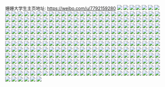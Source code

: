 姗姗大学生主页地址: https://weibo.com/u/7792159280 
![](https://wx4.sinaimg.cn/mw2000/008vl6Aoly1h90wtwaj1uj30sg11xk2j.jpg) 
![](https://wx4.sinaimg.cn/mw2000/008vl6Aoly1h90wtwyxluj30sg11xn6e.jpg) 
![](https://wx4.sinaimg.cn/mw2000/008vl6Aoly1h90wtxnrx2j30sg11xdq8.jpg) 
![](https://wx4.sinaimg.cn/mw2000/008vl6Aoly1h90vwnxqnlj30u012sgtu.jpg) 
![](https://wx4.sinaimg.cn/mw2000/008vl6Aoly1h90vwp89x2j30tz12sth3.jpg) 
![](https://wx4.sinaimg.cn/mw2000/008vl6Aoly1h90vwq7pefj30u012qn46.jpg) 
![](https://wx4.sinaimg.cn/mw2000/008vl6Aoly1h90vwnhlrsj30u012qn63.jpg) 
![](https://wx4.sinaimg.cn/mw2000/008vl6Aoly1h90vwrdoolj30u012on6n.jpg) 
![](https://wx4.sinaimg.cn/mw2000/008vl6Aoly1h90vwsqzqsj30u012lwo2.jpg) 
![](https://wx4.sinaimg.cn/mw2000/008vl6Aoly1h90vvt93i7j31690s1woo.jpg) 
![](https://wx4.sinaimg.cn/mw2000/008vl6Aoly1h90vvu5nnoj30u011ldpp.jpg) 
![](https://wx4.sinaimg.cn/mw2000/008vl6Aoly1h90vvuxit7j31680s8k08.jpg) 
![](https://wx4.sinaimg.cn/mw2000/008vl6Aoly1h90vvvoreuj30u01f3th7.jpg) 
![](https://wx4.sinaimg.cn/mw2000/008vl6Aoly1h90uy8v6j1j30u013ztfy.jpg) 
![](https://wx4.sinaimg.cn/mw2000/008vl6Aoly1h90uy9qk5nj30u011wwl1.jpg) 
![](https://wx4.sinaimg.cn/mw2000/008vl6Aoly1h90uy879mmj30u012x7b3.jpg) 
![](https://wx4.sinaimg.cn/mw2000/008vl6Aoly1h90uyac7frj30u013y45b.jpg) 
![](https://wx4.sinaimg.cn/mw2000/008vl6Aoly1h90uxbi6jzj30u012ldxy.jpg) 
![](https://wx4.sinaimg.cn/mw2000/008vl6Aoly1h90uxc3zklj30u012hh2k.jpg) 
![](https://wx4.sinaimg.cn/mw2000/008vl6Aoly1h90uxayj6dj30u012o4gy.jpg) 
![](https://wx4.sinaimg.cn/mw2000/008vl6Aoly1h90uxcv1bjj30u012qat8.jpg) 
![](https://wx4.sinaimg.cn/mw2000/008vl6Aoly1h90uw4r6buj30sg0wzjw0.jpg) 
![](https://wx4.sinaimg.cn/mw2000/008vl6Aoly1h90uw4cmelj30sg11r457.jpg) 
![](https://wx4.sinaimg.cn/mw2000/008vl6Aoly1h90uw55tk5j30sg0yb0xr.jpg) 
![](https://wx4.sinaimg.cn/mw2000/008vl6Aoly1h90uw5kn4uj30sg10m7aa.jpg) 
![](https://wx4.sinaimg.cn/mw2000/008vl6Aoly1h90uw5wcljj30sg11xte2.jpg) 
![](https://wx4.sinaimg.cn/mw2000/008vl6Aoly1h8yttfeayej30u013z44o.jpg) 
![](https://wx4.sinaimg.cn/mw2000/008vl6Aoly1h8yttex38kj30u013z44d.jpg) 
![](https://wx4.sinaimg.cn/mw2000/008vl6Aoly1h8yttfuqs2j30u013z7aj.jpg) 
![](https://wx4.sinaimg.cn/mw2000/008vl6Aoly1h8yttg90pej30u013zgrq.jpg) 
![](https://wx4.sinaimg.cn/mw2000/008vl6Aoly1h8yttgmtr2j30u013zwlo.jpg) 
![](https://wx4.sinaimg.cn/mw2000/008vl6Aoly1h8yrd7ggxsj30u011hwmt.jpg) 
![](https://wx4.sinaimg.cn/mw2000/008vl6Aoly1h8yrd7xby8j30u011bk03.jpg) 
![](https://wx4.sinaimg.cn/mw2000/008vl6Aoly1h8yrd6nc6sj30u011ftg7.jpg) 
![](https://wx4.sinaimg.cn/mw2000/008vl6Aoly1h8yrd8ow9wj30u011haih.jpg) 
![](https://wx4.sinaimg.cn/mw2000/008vl6Aoly1h8yrd94ek9j30u011hjyn.jpg) 
![](https://wx4.sinaimg.cn/mw2000/008vl6Aoly1h8yrd9kc2fj30u011hwlr.jpg) 
![](https://wx4.sinaimg.cn/mw2000/008vl6Aoly1h8yrceo8urj30u013zjy2.jpg) 
![](https://wx4.sinaimg.cn/mw2000/008vl6Aoly1h8yrcf7zk9j30u013zgsy.jpg) 
![](https://wx4.sinaimg.cn/mw2000/008vl6Aoly1h8yrce9fvdj30u013z0zg.jpg) 
![](https://wx4.sinaimg.cn/mw2000/008vl6Aoly1h8yqpjh5m0j30u012ntg9.jpg) 
![](https://wx4.sinaimg.cn/mw2000/008vl6Aoly1h8yqpip3z2j30u013zjym.jpg) 
![](https://wx4.sinaimg.cn/mw2000/008vl6Aoly1h8yqpk48zzj30u00xr43y.jpg) 
![](https://wx4.sinaimg.cn/mw2000/008vl6Aoly1h8yqoyoostj30j60qrjvr.jpg) 
![](https://wx4.sinaimg.cn/mw2000/008vl6Aoly1h8yqozlptfj30j60puaf0.jpg) 
![](https://wx4.sinaimg.cn/mw2000/008vl6Aoly1h8yqp0gx6mj30j60qmq6x.jpg) 
![](https://wx4.sinaimg.cn/mw2000/008vl6Aoly1h8yqp1p7vyj30j60oraf6.jpg) 
![](https://wx4.sinaimg.cn/mw2000/008vl6Aoly1h8yqoxtsafj30j60oiadg.jpg) 
![](https://wx4.sinaimg.cn/mw2000/008vl6Aoly1h8yqp2m50pj30j60omgo9.jpg) 
![](https://wx4.sinaimg.cn/mw2000/008vl6Aoly1h8ypqdaybij30sg0zj7dn.jpg) 
![](https://wx4.sinaimg.cn/mw2000/008vl6Aoly1h8ypqdu79nj30sg0zjdri.jpg) 
![](https://wx4.sinaimg.cn/mw2000/008vl6Aoly1h8ypqeagoxj30sg0zktkh.jpg) 
![](https://wx4.sinaimg.cn/mw2000/008vl6Aoly1h8ypqf1exdj30sg0zkalm.jpg) 
![](https://wx4.sinaimg.cn/mw2000/008vl6Aoly1h8ypqfim53j30sg0zjalv.jpg) 
![](https://wx4.sinaimg.cn/mw2000/008vl6Aoly1h8ypqg078rj30sg0zkalk.jpg) 
![](https://wx4.sinaimg.cn/mw2000/008vl6Aoly1h8ypqcuqrij30sg0zkqdg.jpg) 
![](https://wx4.sinaimg.cn/mw2000/008vl6Aoly1h8ypqgimrkj30sg0zkdqf.jpg) 
![](https://wx4.sinaimg.cn/mw2000/008vl6Aoly1h8ypone70dj30u013zwjo.jpg) 
![](https://wx4.sinaimg.cn/mw2000/008vl6Aoly1h8yponxuq4j30u013zjvy.jpg) 
![](https://wx4.sinaimg.cn/mw2000/008vl6Aoly1h8yphthg3rj30u013z456.jpg) 
![](https://wx4.sinaimg.cn/mw2000/008vl6Aoly1h8yphtt02dj30u013zah5.jpg) 
![](https://wx4.sinaimg.cn/mw2000/008vl6Aoly1h8yphszkmkj30u013zdph.jpg) 
![](https://wx4.sinaimg.cn/mw2000/008vl6Aoly1h8yphu8ri4j30u013zaio.jpg) 
![](https://wx4.sinaimg.cn/mw2000/008vl6Aoly1h8yohbi18uj30u0166gu0.jpg) 
![](https://wx4.sinaimg.cn/mw2000/008vl6Aoly1h8yohbzbd2j30u016fk0c.jpg) 
![](https://wx4.sinaimg.cn/mw2000/008vl6Aoly1h8yohcchw0j30u017waio.jpg) 
![](https://wx4.sinaimg.cn/mw2000/008vl6Aoly1h8yohgu3pnj30u011wahg.jpg) 
![](https://wx4.sinaimg.cn/mw2000/008vl6Aoly1h8yogt18bej30u012pwny.jpg) 
![](https://wx4.sinaimg.cn/mw2000/008vl6Aoly1h8yogtq691j30u012kair.jpg) 
![](https://wx4.sinaimg.cn/mw2000/008vl6Aoly1h8yogu55x5j30u012iwnf.jpg) 
![](https://wx4.sinaimg.cn/mw2000/008vl6Aoly1h8yk5gjar3j30sg10x0zk.jpg) 
![](https://wx4.sinaimg.cn/mw2000/008vl6Aoly1h8yk5h8mpmj30o814fn2v.jpg) 
![](https://wx4.sinaimg.cn/mw2000/008vl6Aoly1h8yk5fmrpzj30o513uwk2.jpg) 
![](https://wx4.sinaimg.cn/mw2000/008vl6Aoly1h8yk5hrq4gj30o213xdjg.jpg) 
![](https://wx4.sinaimg.cn/mw2000/008vl6Aoly1h8yjj33lfmj30sg11xwo5.jpg) 
![](https://wx4.sinaimg.cn/mw2000/008vl6Aoly1h8yjj2lld5j30sg11xgur.jpg) 
![](https://wx4.sinaimg.cn/mw2000/008vl6Aoly1h8yjj3lzqdj30sg11xdpy.jpg) 
![](https://wx4.sinaimg.cn/mw2000/008vl6Aoly1h8yjj45qrsj30sg12cn7i.jpg) 
![](https://wx4.sinaimg.cn/mw2000/008vl6Aoly1h8yjj4hhwkj30sg0wo44z.jpg) 
![](https://wx4.sinaimg.cn/mw2000/008vl6Aoly1h8yjj5138mj30sg0zmdpj.jpg) 
![](https://wx4.sinaimg.cn/mw2000/008vl6Aoly1h8yix4n2zhj30sg1di7ja.jpg) 
![](https://wx4.sinaimg.cn/mw2000/008vl6Aoly1h8yix46hnxj30sg195h19.jpg) 
![](https://wx4.sinaimg.cn/mw2000/008vl6Aoly1h8yix2b2hhj30sg18d4e2.jpg) 
![](https://wx4.sinaimg.cn/mw2000/008vl6Aoly1h8yix56czej30sg1asqj4.jpg) 
![](https://wx4.sinaimg.cn/mw2000/008vl6Aoly1h8yi9seb7aj30sg11x0yv.jpg) 
![](https://wx4.sinaimg.cn/mw2000/008vl6Aoly1h8yi9sto9sj30sg11zaf4.jpg) 
![](https://wx4.sinaimg.cn/mw2000/008vl6Aoly1h8yi9rzpe7j30sg11zgqp.jpg) 
![](https://wx4.sinaimg.cn/mw2000/008vl6Aoly1h8yi9t6r6aj30sg11x43o.jpg) 
![](https://wx4.sinaimg.cn/mw2000/008vl6Aoly1h8xm5249ohj30sg11vwlc.jpg) 
![](https://wx4.sinaimg.cn/mw2000/008vl6Aoly1h8xm50jaaxj30sg11xgr9.jpg) 
![](https://wx4.sinaimg.cn/mw2000/008vl6Aoly1h8xm52sf4fj30sg11x0y2.jpg) 
![](https://wx4.sinaimg.cn/mw2000/008vl6Aoly1h8xm53abjyj30sg11vjwx.jpg) 
![](https://wx4.sinaimg.cn/mw2000/008vl6Aoly1h8xi8r159xj30u012o7li.jpg) 
![](https://wx4.sinaimg.cn/mw2000/008vl6Aoly1h8xi8qbxaqj30u012qtpv.jpg) 
![](https://wx4.sinaimg.cn/mw2000/008vl6Aoly1h8xi8ri4qnj30u012odvd.jpg) 
![](https://wx4.sinaimg.cn/mw2000/008vl6Aoly1h8xi8rz0haj30u012qh3j.jpg) 
![](https://wx4.sinaimg.cn/mw2000/008vl6Aoly1h7n71q50p3j30qo0zk0tz.jpg) 
![](https://wx4.sinaimg.cn/mw2000/008vl6Aoly1h7n71prj9pj30qo0zk3zq.jpg) 
![](https://wx4.sinaimg.cn/mw2000/008vl6Aoly1h7n71qt5nvj30qo0zkmyf.jpg) 
![](https://wx4.sinaimg.cn/mw2000/008vl6Aoly1h7n712bxdyj30sf0zk77g.jpg) 
![](https://wx4.sinaimg.cn/mw2000/008vl6Aoly1h7n712nqz0j30sf0zk77b.jpg) 
![](https://wx4.sinaimg.cn/mw2000/008vl6Aoly1h7n71311o2j30sg0zkq5y.jpg) 
![](https://wx4.sinaimg.cn/mw2000/008vl6Aoly1h7n713i7xlj30sg0zkjub.jpg) 
![](https://wx4.sinaimg.cn/mw2000/008vl6Aoly1h7n711x0fej30sg0zkju7.jpg) 
![](https://wx4.sinaimg.cn/mw2000/008vl6Aoly1h7n64s3rpyj30qo0zktbx.jpg) 
![](https://wx4.sinaimg.cn/mw2000/008vl6Aoly1h7n64shsvhj30qo0zkgpe.jpg) 
![](https://wx4.sinaimg.cn/mw2000/008vl6Aoly1h7n64swypvj30qo0zk0wt.jpg) 
![](https://wx4.sinaimg.cn/mw2000/008vl6Aoly1h7n64tcyejj30qo0zkdjw.jpg) 
![](https://wx4.sinaimg.cn/mw2000/008vl6Aoly1h7n0t2bkt1j30so0ynads.jpg) 
![](https://wx4.sinaimg.cn/mw2000/008vl6Aoly1h7n0t2qfp1j30tf0zk42h.jpg) 
![](https://wx4.sinaimg.cn/mw2000/008vl6Aoly1h7n0t37j4bj30tf0zkadz.jpg) 
![](https://wx4.sinaimg.cn/mw2000/008vl6Aoly1h7n0t1vlrhj30td0zhtby.jpg) 
![](https://wx4.sinaimg.cn/mw2000/008vl6Aoly1h7m49rxdv1j30k00zkabu.jpg) 
![](https://wx4.sinaimg.cn/mw2000/008vl6Aoly1h7m49sikchj30k00zkabz.jpg) 
![](https://wx4.sinaimg.cn/mw2000/008vl6Aoly1h7m49syhswj30k00zk0ua.jpg) 
![](https://wx4.sinaimg.cn/mw2000/008vl6Aoly1h7m49tecudj30k00zkmyk.jpg) 
![](https://wx4.sinaimg.cn/mw2000/008vl6Aoly1h7m47mehggj30nt0vrq7c.jpg) 
![](https://wx4.sinaimg.cn/mw2000/008vl6Aoly1h7m47nmscvj30iv0p5die.jpg) 
![](https://wx4.sinaimg.cn/mw2000/008vl6Aoly1h7m47ofg00j30mb0trtci.jpg) 
![](https://wx4.sinaimg.cn/mw2000/008vl6Aoly1h7m47p41nlj30qa0z1whd.jpg) 
![](https://wx4.sinaimg.cn/mw2000/008vl6Aoly1h7m35u0560j30qo0zkjwu.jpg) 
![](https://wx4.sinaimg.cn/mw2000/008vl6Aoly1h7m35u8wkqj30qo0zkn3c.jpg) 
![](https://wx4.sinaimg.cn/mw2000/008vl6Aoly1h7m35ui43qj30qo0zkwhh.jpg) 
![](https://wx4.sinaimg.cn/mw2000/008vl6Aoly1h7m35trh37j30qn0zkq5u.jpg) 
![](https://wx4.sinaimg.cn/mw2000/008vl6Aoly1h7m35uosl5j30qo0zkq6v.jpg) 
![](https://wx4.sinaimg.cn/mw2000/008vl6Aoly1h7m34qoy62j30hs0m8tai.jpg) 
![](https://wx4.sinaimg.cn/mw2000/008vl6Aoly1h7m34qvgk7j30hs0m8myv.jpg) 
![](https://wx4.sinaimg.cn/mw2000/008vl6Aoly1h7m34r5e4oj30hs0m875x.jpg) 
![](https://wx4.sinaimg.cn/mw2000/008vl6Aoly1h7m34rcql8j30hs0m875l.jpg) 
![](https://wx4.sinaimg.cn/mw2000/008vl6Aoly1h7m34rjhqlj30hs0m8dhj.jpg) 
![](https://wx4.sinaimg.cn/mw2000/008vl6Aoly1h7m34qhqf9j30hs0m8wfw.jpg) 
![](https://wx4.sinaimg.cn/mw2000/008vl6Aoly1h7m34rrm9nj30hs0m8jsl.jpg) 
![](https://wx4.sinaimg.cn/mw2000/008vl6Aoly1h7m0zytyk8j30qo0zkn0o.jpg) 
![](https://wx4.sinaimg.cn/mw2000/008vl6Aoly1h7m0zz4twpj30qo0zk0w9.jpg) 
![](https://wx4.sinaimg.cn/mw2000/008vl6Aoly1h7m0zzig5wj30qo0zkwhq.jpg) 
![](https://wx4.sinaimg.cn/mw2000/008vl6Aoly1h7m0zzzp1sj30qo0zkq5s.jpg) 
![](https://wx4.sinaimg.cn/mw2000/008vl6Aoly1h7m1009t0uj30qo0zk77q.jpg) 
![](https://wx4.sinaimg.cn/mw2000/008vl6Aoly1h7m100naznj30qo0zkq6i.jpg) 
![](https://wx4.sinaimg.cn/mw2000/008vl6Aoly1h7m0zy9sgcj30qo0zkgov.jpg) 
![](https://wx4.sinaimg.cn/mw2000/008vl6Aoly1h7m07387utj30qo0zkq6c.jpg) 
![](https://wx4.sinaimg.cn/mw2000/008vl6Aoly1h7m073jd0vj30qo0zkdja.jpg) 
![](https://wx4.sinaimg.cn/mw2000/008vl6Aoly1h7m072uaifj30qo0zkgp5.jpg) 
![](https://wx4.sinaimg.cn/mw2000/008vl6Aoly1h7m073xr61j30qo0zkdjk.jpg) 
![](https://wx4.sinaimg.cn/mw2000/008vl6Aoly1h7m05uuyx8j30sf0zk77b.jpg) 
![](https://wx4.sinaimg.cn/mw2000/008vl6Aoly1h7m05vd0aaj30sg0zkq5y.jpg) 
![](https://wx4.sinaimg.cn/mw2000/008vl6Aoly1h7m05uieixj30sg0zkdir.jpg) 
![](https://wx4.sinaimg.cn/mw2000/008vl6Aoly1h7m05vo24mj30sf0zk77g.jpg) 
![](https://wx4.sinaimg.cn/mw2000/008vl6Aoly1h7m05w6qi1j30sg0zkjub.jpg) 
![](https://wx4.sinaimg.cn/mw2000/008vl6Aoly1h7m05wgc4qj30sg0zkju7.jpg) 
![](https://wx4.sinaimg.cn/mw2000/008vl6Aoly1h7m04lhqwjj30k00zkjts.jpg) 
![](https://wx4.sinaimg.cn/mw2000/008vl6Aoly1h7m04kre4rj30k00zkq5l.jpg) 
![](https://wx4.sinaimg.cn/mw2000/008vl6Aoly1h7m04lybicj30k00zktbh.jpg) 
![](https://wx4.sinaimg.cn/mw2000/008vl6Aoly1h7m04mk10oj30k00zk41m.jpg) 
![](https://wx4.sinaimg.cn/mw2000/008vl6Aoly1h7ktg3nml5j30hs0npwh4.jpg) 
![](https://wx4.sinaimg.cn/mw2000/008vl6Aoly1h7ktg3ytlqj30hs0npabk.jpg) 
![](https://wx4.sinaimg.cn/mw2000/008vl6Aoly1h7ktg38qfgj30hs0npq4v.jpg) 
![](https://wx4.sinaimg.cn/mw2000/008vl6Aoly1h7ks70u3vfj30qo0zk46b.jpg) 
![](https://wx4.sinaimg.cn/mw2000/008vl6Aoly1h7ks70foagj30qo0zkdlj.jpg) 
![](https://wx4.sinaimg.cn/mw2000/008vl6Aoly1h7ks7173j3j30qp0zk104.jpg) 
![](https://wx4.sinaimg.cn/mw2000/008vl6Aoly1h7ks71ibg5j30qo0zkwjx.jpg) 
![](https://wx4.sinaimg.cn/mw2000/008vl6Aoly1h7ks6slqfhj30mm0zkjuo.jpg) 
![](https://wx4.sinaimg.cn/mw2000/008vl6Aoly1h7ks6t0b4kj30km0zktbj.jpg) 
![](https://wx4.sinaimg.cn/mw2000/008vl6Aoly1h7ks6tux0mj30oe0xcjtu.jpg) 
![](https://wx4.sinaimg.cn/mw2000/008vl6Aoly1h7ks6s9jbrj30nk0xc0v1.jpg) 
![](https://wx4.sinaimg.cn/mw2000/008vl6Aoly1h7ks4lzx73j30qo0zkwi2.jpg) 
![](https://wx4.sinaimg.cn/mw2000/008vl6Aoly1h7ks4lgxkmj30qo0zkjw4.jpg) 
![](https://wx4.sinaimg.cn/mw2000/008vl6Aoly1h7ks4md74vj30qf0zkwha.jpg) 
![](https://wx4.sinaimg.cn/mw2000/008vl6Aoly1h7ks2jojc0j30np0zkdhi.jpg) 
![](https://wx4.sinaimg.cn/mw2000/008vl6Aoly1h7ks2k0jkrj30np0zk0um.jpg) 
![](https://wx4.sinaimg.cn/mw2000/008vl6Aoly1h7ks2kcplaj30u00wyjua.jpg) 
![](https://wx4.sinaimg.cn/mw2000/008vl6Aoly1h7ks2knojij30n50zkgo2.jpg) 
![](https://wx4.sinaimg.cn/mw2000/008vl6Aoly1h7ks2kxsp6j30np0zk768.jpg) 
![](https://wx4.sinaimg.cn/mw2000/008vl6Aoly1h7jxrzyecgj30hs0vfgmv.jpg) 
![](https://wx4.sinaimg.cn/mw2000/008vl6Aoly1h7jxrzl33nj30hs0v4abk.jpg) 
![](https://wx4.sinaimg.cn/mw2000/008vl6Aoly1h7jxs0aastj30hs0v9wg2.jpg) 
![](https://wx4.sinaimg.cn/mw2000/008vl6Aoly1h7jxs0m5awj30hs0vhgn5.jpg) 
![](https://wx4.sinaimg.cn/mw2000/008vl6Aoly1h7jvldrov8j30qo0zkag3.jpg) 
![](https://wx4.sinaimg.cn/mw2000/008vl6Aoly1h7jvle5ovej30rr0zkafc.jpg) 
![](https://wx4.sinaimg.cn/mw2000/008vl6Aoly1h7jvldd0xfj30qo0zk0yr.jpg) 
![](https://wx4.sinaimg.cn/mw2000/008vl6Aoly1h7jvlej2s8j30qo0zktel.jpg) 
![](https://wx4.sinaimg.cn/mw2000/008vl6Aoly1h7jvlew7e9j30r70zk7av.jpg) 
![](https://wx4.sinaimg.cn/mw2000/008vl6Aoly1h7jvknzsv7j30qo0zkwit.jpg) 
![](https://wx4.sinaimg.cn/mw2000/008vl6Aoly1h7jvkocmmij30qo0zkn2b.jpg) 
![](https://wx4.sinaimg.cn/mw2000/008vl6Aoly1h7jvkno8ixj30qo0zkgqc.jpg) 
![](https://wx4.sinaimg.cn/mw2000/008vl6Aoly1h7jvkonzwmj30nq0zk78u.jpg) 
![](https://wx4.sinaimg.cn/mw2000/008vl6Aoly1h7jvkp20l7j30qo0zkq8w.jpg) 
![](https://wx4.sinaimg.cn/mw2000/008vl6Aoly1h7jvk12msdj30r00zkjtx.jpg) 
![](https://wx4.sinaimg.cn/mw2000/008vl6Aoly1h7jvk1tm8dj30qs0zk43k.jpg) 
![](https://wx4.sinaimg.cn/mw2000/008vl6Aoly1h7jvk2bnohj30qm0zkn1o.jpg) 
![](https://wx4.sinaimg.cn/mw2000/008vl6Aoly1h7jvk0r55xj30qx0zkdi7.jpg) 
![](https://wx4.sinaimg.cn/mw2000/008vl6Aoly1h7jmttokz0j30qo0zkq7o.jpg) 
![](https://wx4.sinaimg.cn/mw2000/008vl6Aoly1h7jmtub40rj30qo0zkgqg.jpg) 
![](https://wx4.sinaimg.cn/mw2000/008vl6Aoly1h7jmtt7eljj30qo0zkn31.jpg) 
![](https://wx4.sinaimg.cn/mw2000/008vl6Aoly1h7jmozpwuuj30qr0zkq75.jpg) 
![](https://wx4.sinaimg.cn/mw2000/008vl6Aoly1h7jmp0j1ysj30qz0zkq6s.jpg) 
![](https://wx4.sinaimg.cn/mw2000/008vl6Aoly1h7jmoz1fntj30sa0zk770.jpg) 
![](https://wx4.sinaimg.cn/mw2000/008vl6Aoly1h7jmp0vwo6j30qr0zkte5.jpg) 
![](https://wx4.sinaimg.cn/mw2000/008vl6Aoly1h7jmnhx4vxj30hr0o0q4q.jpg) 
![](https://wx4.sinaimg.cn/mw2000/008vl6Aoly1h7jmni7j4ej30ip0oxmzg.jpg) 
![](https://wx4.sinaimg.cn/mw2000/008vl6Aoly1h7jmnhev7aj30hs0npacm.jpg) 
![](https://wx4.sinaimg.cn/mw2000/008vl6Aoly1h7jmmfexifj30hs0npabv.jpg) 
![](https://wx4.sinaimg.cn/mw2000/008vl6Aoly1h7jmmjs8x5j30hs0npgnu.jpg) 
![](https://wx4.sinaimg.cn/mw2000/008vl6Aoly1h7jmmlmkebj30hs0np0uj.jpg) 
![](https://wx4.sinaimg.cn/mw2000/008vl6Aoly1h7jmn38lr8j30hs0npq5d.jpg) 
![](https://wx4.sinaimg.cn/mw2000/008vl6Aoly1h7jmk43dfyj30rx0zk44s.jpg) 
![](https://wx4.sinaimg.cn/mw2000/008vl6Aoly1h7jmkq8sfvj30ru0zk456.jpg) 
![](https://wx4.sinaimg.cn/mw2000/008vl6Aoly1h7jmkvna17j30qz0zk43i.jpg) 
![](https://wx4.sinaimg.cn/mw2000/008vl6Aoly1h7jmkxi7xaj30t60zkagg.jpg) 
![](https://wx4.sinaimg.cn/mw2000/008vl6Aoly1h7g6xl6o22j30n00updgt.jpg) 
![](https://wx4.sinaimg.cn/mw2000/008vl6Aoly1h7g6xlgpy2j30qo0zk41c.jpg) 
![](https://wx4.sinaimg.cn/mw2000/008vl6Aoly1h7g6xktv1xj30qo0zkn02.jpg) 
![](https://wx4.sinaimg.cn/mw2000/008vl6Aoly1h7g6xls7lfj30n00um0ut.jpg) 
![](https://wx4.sinaimg.cn/mw2000/008vl6Aoly1h7g6uxmmeoj30qo0zkn0e.jpg) 
![](https://wx4.sinaimg.cn/mw2000/008vl6Aoly1h7g6ux9nwjj30qo0zkq4l.jpg) 
![](https://wx4.sinaimg.cn/mw2000/008vl6Aoly1h7g6uxyar4j30qo0zkn0e.jpg) 
![](https://wx4.sinaimg.cn/mw2000/008vl6Aoly1h7g6s3frv8j30qn0zk0w0.jpg) 
![](https://wx4.sinaimg.cn/mw2000/008vl6Aoly1h7g6s2vw0lj30qn0zk0vt.jpg) 
![](https://wx4.sinaimg.cn/mw2000/008vl6Aoly1h7g6s3sgysj30qn0zkgn2.jpg) 
![](https://wx4.sinaimg.cn/mw2000/008vl6Aoly1h7g6s43eshj30qn0zkab3.jpg) 
![](https://wx4.sinaimg.cn/mw2000/008vl6Aoly1h7g6s4dkuzj30f00k0t94.jpg) 
![](https://wx4.sinaimg.cn/mw2000/008vl6Aoly1h7g6s4ngy9j30qp0zkads.jpg) 
![](https://wx4.sinaimg.cn/mw2000/008vl6Aoly1h7g6p15potj30qo0zkjw3.jpg) 
![](https://wx4.sinaimg.cn/mw2000/008vl6Aoly1h7g6p1j84lj30qo0zkn0c.jpg) 
![](https://wx4.sinaimg.cn/mw2000/008vl6Aoly1h7g6p2el2nj30qo0zkq7t.jpg) 
![](https://wx4.sinaimg.cn/mw2000/008vl6Aoly1h7g6p0ngqjj30qo0zkq8w.jpg) 
![](https://wx4.sinaimg.cn/mw2000/008vl6Aoly1h7g6d9c6kmj30np0yh76k.jpg) 
![](https://wx4.sinaimg.cn/mw2000/008vl6Aoly1h7g6d8yda0j30u017p0wa.jpg) 
![](https://wx4.sinaimg.cn/mw2000/008vl6Aoly1h7g6da6181j31jk28xh7x.jpg) 
![](https://wx4.sinaimg.cn/mw2000/008vl6Aoly1h7g6dao9p2j30u017pwig.jpg) 
![](https://wx4.sinaimg.cn/mw2000/008vl6Aoly1h7g6db3t4vj30u017l0w9.jpg) 
![](https://wx4.sinaimg.cn/mw2000/008vl6Aoly1h7fi0wrpxcj30u01413zu.jpg) 
![](https://wx4.sinaimg.cn/mw2000/008vl6Aoly1h7fi0x3i4vj30u014141k.jpg) 
![](https://wx4.sinaimg.cn/mw2000/008vl6Aoly1h7fi0xfs1ij30u01413zt.jpg) 
![](https://wx4.sinaimg.cn/mw2000/008vl6Aoly1h7fi0w8r3hj30u0141t9t.jpg) 
![](https://wx4.sinaimg.cn/mw2000/008vl6Aoly1h7fi0xrce3j30u0141q57.jpg) 
![](https://wx4.sinaimg.cn/mw2000/008vl6Aoly1h7fi0y2qsxj30u0141gmr.jpg) 
![](https://wx4.sinaimg.cn/mw2000/008vl6Aoly1h7fak9gwf2j30u00w0wqe.jpg) 
![](https://wx4.sinaimg.cn/mw2000/008vl6Aoly1h7fak9yo47j30u0114k2e.jpg) 
![](https://wx4.sinaimg.cn/mw2000/008vl6Aoly1h7fak8k8x6j30u00xmamh.jpg) 
![](https://wx4.sinaimg.cn/mw2000/008vl6Aoly1h7f8i89bs4j30u013z7b4.jpg) 
![](https://wx4.sinaimg.cn/mw2000/008vl6Aoly1h7f8i7tfrij30u0140do2.jpg) 
![](https://wx4.sinaimg.cn/mw2000/008vl6Aoly1h7f8i8pskuj30u0140gsv.jpg) 
![](https://wx4.sinaimg.cn/mw2000/008vl6Aoly1h7f8ia313hj30u0140gs7.jpg) 
![](https://wx4.sinaimg.cn/mw2000/008vl6Aoly1h7f7g13dyyj30u0140450.jpg) 
![](https://wx4.sinaimg.cn/mw2000/008vl6Aoly1h7f7g052maj30u0140wjg.jpg) 
![](https://wx4.sinaimg.cn/mw2000/008vl6Aoly1h7f7g1kec3j30u0140n3t.jpg) 
![](https://wx4.sinaimg.cn/mw2000/008vl6Aoly1h7f7g20b9cj30u0140jy4.jpg) 
![](https://wx4.sinaimg.cn/mw2000/008vl6Aoly1h7f637s39ej30u0141n3v.jpg) 
![](https://wx4.sinaimg.cn/mw2000/008vl6Aoly1h7f6389qi9j30u0141tgf.jpg) 
![](https://wx4.sinaimg.cn/mw2000/008vl6Aoly1h7f638pthkj30u0141n4a.jpg) 
![](https://wx4.sinaimg.cn/mw2000/008vl6Aoly1h7f5p45ok8j30u013zq8a.jpg) 
![](https://wx4.sinaimg.cn/mw2000/008vl6Aoly1h7f5p3ps6mj30u013ztdb.jpg) 
![](https://wx4.sinaimg.cn/mw2000/008vl6Aoly1h7f5p4mymmj30u013z0y0.jpg) 
![](https://wx4.sinaimg.cn/mw2000/008vl6Aoly1h7f5p5bkpuj30u013zq8g.jpg) 
![](https://wx4.sinaimg.cn/mw2000/008vl6Aoly1h7f5negve6j30u0141tao.jpg) 
![](https://wx4.sinaimg.cn/mw2000/008vl6Aoly1h7f5netw17j30u0141q51.jpg) 
![](https://wx4.sinaimg.cn/mw2000/008vl6Aoly1h7f5nfczxjj30u0141abu.jpg) 
![](https://wx4.sinaimg.cn/mw2000/008vl6Aoly1h7f5nfq8l5j30u0141414.jpg) 
![](https://wx4.sinaimg.cn/mw2000/008vl6Aoly1h7f5ng93l5j30u01410v9.jpg) 
![](https://wx4.sinaimg.cn/mw2000/008vl6Aoly1h7f5nglnrij30u0141jrm.jpg) 
![](https://wx4.sinaimg.cn/mw2000/008vl6Aoly1h7f5ngygbkj30u0141wgj.jpg) 
![](https://wx4.sinaimg.cn/mw2000/008vl6Aoly1h7f3ncsljdj30u01407at.jpg) 
![](https://wx4.sinaimg.cn/mw2000/008vl6Aoly1h7f3nc7w8dj30u0140n3n.jpg) 
![](https://wx4.sinaimg.cn/mw2000/008vl6Aoly1h7f3ndcbbwj30u0140n52.jpg) 
![](https://wx4.sinaimg.cn/mw2000/008vl6Aoly1h7f3nduaunj30u014044z.jpg) 
![](https://wx4.sinaimg.cn/mw2000/008vl6Aoly1h7f3nea4q2j30u0140dou.jpg) 
![](https://wx4.sinaimg.cn/mw2000/008vl6Aoly1h7f0v988psj30u0141wgj.jpg) 
![](https://wx4.sinaimg.cn/mw2000/008vl6Aoly1h7f0v9njspj30u0141414.jpg) 
![](https://wx4.sinaimg.cn/mw2000/008vl6Aoly1h7f0va1693j30u0141abu.jpg) 
![](https://wx4.sinaimg.cn/mw2000/008vl6Aoly1h7f0vagokpj30u01410v9.jpg) 
![](https://wx4.sinaimg.cn/mw2000/008vl6Aoly1h7f0vb274ej30u0141jrm.jpg) 
![](https://wx4.sinaimg.cn/mw2000/008vl6Aoly1h7f0v8ud0rj30u0141q51.jpg) 
![](https://wx4.sinaimg.cn/mw2000/008vl6Aoly1h7f0u3j5lqj30u0141nc9.jpg) 
![](https://wx4.sinaimg.cn/mw2000/008vl6Aoly1h7f0u1l652j30u0140qhn.jpg) 
![](https://wx4.sinaimg.cn/mw2000/008vl6Aoly1h7f0u5fcjoj30u0141dus.jpg) 
![](https://wx4.sinaimg.cn/mw2000/008vl6Aoly1h7f0u61vskj30u00wdk45.jpg) 
![](https://wx4.sinaimg.cn/mw2000/008vl6Aoly1h7e1lcdyq4j30qo0zktbk.jpg) 
![](https://wx4.sinaimg.cn/mw2000/008vl6Aoly1h7e1lcrxj3j30qo0zkgnx.jpg) 
![](https://wx4.sinaimg.cn/mw2000/008vl6Aoly1h7e1lb1livj30qo0zk77o.jpg) 
![](https://wx4.sinaimg.cn/mw2000/008vl6Aoly1h7e1lfgqthj30qo0zkadw.jpg) 
![](https://wx4.sinaimg.cn/mw2000/008vl6Aoly1h7e1juu65ij30h60zkq46.jpg) 
![](https://wx4.sinaimg.cn/mw2000/008vl6Aoly1h7e1jvbdpjj30gv0zkmxu.jpg) 
![](https://wx4.sinaimg.cn/mw2000/008vl6Aoly1h7e1jvyiekj30gs0zkq3h.jpg) 
![](https://wx4.sinaimg.cn/mw2000/008vl6Aoly1h7e1jwfgahj30gm0zk75j.jpg) 
![](https://wx4.sinaimg.cn/mw2000/008vl6Aoly1h7e1i2m6zij30q40zkaba.jpg) 
![](https://wx4.sinaimg.cn/mw2000/008vl6Aoly1h7e1i2w79dj30qr0zk75m.jpg) 
![](https://wx4.sinaimg.cn/mw2000/008vl6Aoly1h7e1iatlvsj30qi0zkdk8.jpg) 
![](https://wx4.sinaimg.cn/mw2000/008vl6Aoly1h7e1i37505j30q90zkjv8.jpg) 
